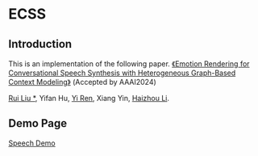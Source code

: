 # ECSS

## Introduction
This is an implementation of the following paper.
[《Emotion Rendering for Conversational Speech Synthesis with Heterogeneous Graph-Based Context Modeling》](https://arxiv.org/pdf/2312.11947.pdf)
 (Accepted by AAAI2024)

[Rui Liu *](https://ttslr.github.io/), Yifan Hu, [Yi Ren](https://rayeren.github.io/), Xiang Yin, [Haizhou Li](https://colips.org/~eleliha/).

## Demo Page
[Speech Demo](https://walker-hyf.github.io/ECSS/)
